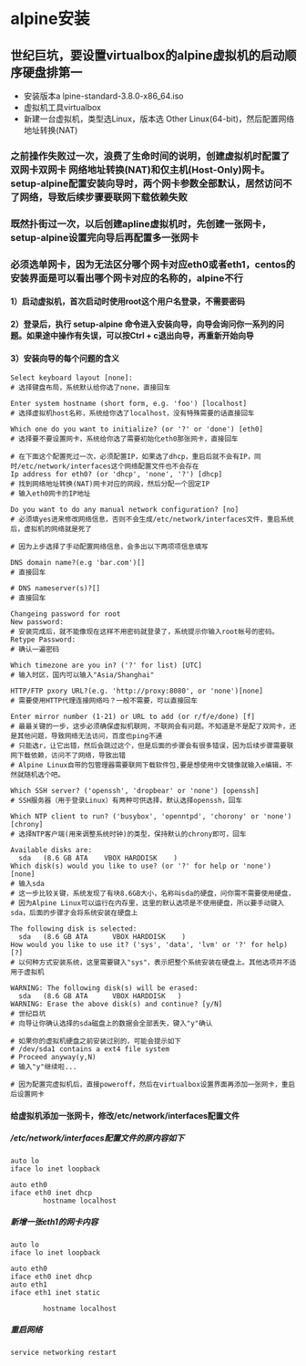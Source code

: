 # alpine安装

## 世纪巨坑，要设置virtualbox的alpine虚拟机的启动顺序硬盘排第一

* 安装版本a lpine-standard-3.8.0-x86_64.iso
* 虚拟机工具virtualbox
* 新建一台虚拟机，类型选Linux，版本选 Other Linux(64-bit)，然后配置网络地址转换(NAT)
### 之前操作失败过一次，浪费了生命时间的说明，创建虚拟机时配置了双网卡双网卡 网络地址转换(NAT)和仅主机(Host-Only)网卡。setup-alpine配置安装向导时，两个网卡参数全部默认，居然访问不了网络，导致后续步骤要联网下载依赖失败
### 既然扑街过一次，以后创建apline虚拟机时，先创建一张网卡， setup-alpine设置完向导后再配置多一张网卡
### 必须选单网卡，因为无法区分哪个网卡对应eth0或者eth1，centos的安装界面是可以看出哪个网卡对应的名称的，alpine不行

#### 1）启动虚拟机，首次启动时使用root这个用户名登录，不需要密码
#### 2）登录后，执行 setup-alpine 命令进入安装向导，向导会询问你一系列的问题。如果途中操作有失误，可以按Ctrl + c退出向导，再重新开始向导
#### 3）安装向导的每个问题的含义
```
Select keyboard layout [none]:  
# 选择键盘布局，系统默认给你选了none，直接回车

Enter system hostname (short form, e.g. 'foo') [localhost]
# 选择虚拟机host名称，系统给你选了localhost，没有特殊需要的话直接回车

Which one do you want to initialize? (or '?' or 'done') [eth0]
# 选择要不要设置网卡，系统给你选了需要初始化eth0那张网卡，直接回车

# 在下面这个配置死过一次，必须配置IP，如果选了dhcp，重启后就不会有IP，同时/etc/network/interfaces这个网络配置文件也不会存在
Ip address for eth0? (or 'dhcp', 'none', '?') [dhcp]
# 找到网络地址转换(NAT)网卡对应的网段，然后分配一个固定IP
# 输入eth0网卡的IP地址

Do you want to do any manual network configuration? [no]
# 必须填yes进来修改网络信息，否则不会生成/etc/network/interfaces文件，重启系统后，虚拟机的网络就是死了

# 因为上步选择了手动配置网络信息，会多出以下两项项信息填写

DNS domain name?(e.g 'bar.com')[]
# 直接回车

# DNS nameserver(s)?[]
# 直接回车

Changeing password for root
New password:
# 安装完成后，就不能像现在这样不用密码就登录了，系统提示你输入root帐号的密码。
Retype Password:
# 确认一遍密码

Which timezone are you in? ('?' for list) [UTC]
# 输入时区，国内可以输入"Asia/Shanghai"

HTTP/FTP pxory URL?(e.g. 'http://proxy:8080', or 'none')[none]
# 需要使用HTTP代理连接网络吗？一般不需要，可以直接回车

Enter mirror number (1-21) or URL to add (or r/f/e/done) [f]
# 最最关键的一步，这步必须确保虚拟机联网，不联网会有问题。不知道是不是配了双网卡，还是其他问题，导致网络无法访问，百度也ping不通
# 只能选r，让它出错，然后会跳过这个，但是后面的步骤会有很多错误，因为后续步骤需要联网下载依赖，访问不了网络，导致出错
# Alpine Linux自带的包管理器需要联网下载软件包,要是想使用中文镜像就输入e编辑，不然就随机选个吧。 

Which SSH server? ('openssh', 'dropbear' or 'none') [openssh]
# SSH服务器（用于登录Linux）有两种可供选择，默认选择openssh，回车

Which NTP client to run? ('busybox', 'openntpd', 'chorony' or 'none') [chrony]
# 选择NTP客户端(用来调整系统时钟)的类型，保持默认的chrony即可，回车

Available disks are:
  sda   (8.6 GB ATA    VBOX HARDDISK    )
Which disk(s) would you like to use? (or '?' for help or 'none') [none]
# 输入sda
# 这一步比较关键，系统发现了有块8.6GB大小，名称叫sda的硬盘，问你需不需要使用硬盘，
# 因为Alpine Linux可以运行在内存里，这里的默认选项是不使用硬盘，所以要手动键入sda，后面的步骤才会将系统安装在硬盘上

The following disk is selected:
  sda   (8.6 GB ATA      VBOX HARDDISK    )
How would you like to use it? ('sys', 'data', 'lvm' or '?' for help) [?]
# 以何种方式安装系统，这里需要键入"sys"，表示把整个系统安装在硬盘上。其他选项并不适用于虚拟机

WARNING: The following disk(s) will be erased:
  sda   (8.6 GB ATA      VBOX HARDDISK   )
WARNING: Erase the above disk(s) and continue? [y/N]
# 世纪巨坑
# 向导让你确认选择的sda磁盘上的数据会全部丢失，键入"y"确认

# 如果你的虚拟机硬盘之前安装过别的，可能会提示如下
# /dev/sda1 contains a ext4 file system
# Proceed anyway(y,N)
# 输入"y"继续啦...

# 因为配置完虚拟机后，直接poweroff，然后在virtualbox设置界面再添加一张网卡，重启后设置网卡

```

#### 给虚拟机添加一张网卡，修改/etc/network/interfaces配置文件
##### /etc/network/interfaces配置文件的原内容如下
```
auto lo
iface lo inet loopback

auto eth0
iface eth0 inet dhcp
        hostname localhost
```
##### 新增一张eth1的网卡内容
```
auto lo
iface lo inet loopback

auto eth0
iface eth0 inet dhcp
auto eth1
iface eth1 inet static
        
        hostname localhost
```
##### 重启网络
```
service networking restart
```